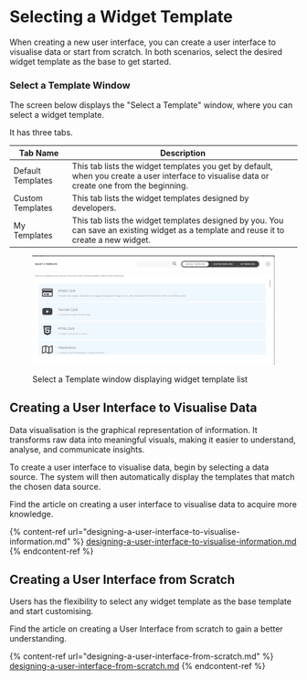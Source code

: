 # Selecting a Widget Template

When creating a new user interface, you can create a user interface to visualise data or start from scratch. In both scenarios, select the desired widget template as the base to get started.

### Select a Template Window

The screen below displays the "Select a Template" window, where you can select a widget template.

It has three tabs.

| Tab Name          | Description                                                                                                                                  |
| ----------------- | -------------------------------------------------------------------------------------------------------------------------------------------- |
| Default Templates | This tab lists the widget templates you get by default, when you create a user interface to visualise data or create one from the beginning. |
| Custom Templates  | This tab lists the widget templates designed by developers.                                                                                  |
| My Templates      | This tab lists the widget templates designed by you. You can save an existing widget as a template and reuse it to create a new widget.      |



<figure><img src="../../.gitbook/assets/image.png" alt=""><figcaption><p>Select a Template window displaying widget template list</p></figcaption></figure>

## Creating a User Interface to Visualise Data

Data visualisation is the graphical representation of information. It transforms raw data into meaningful visuals, making it easier to understand, analyse, and communicate insights.&#x20;

To create a user interface to visualise data, begin by selecting a data source. The system will then automatically display the templates that match the chosen data source.

Find the article on creating a user interface to visualise data to acquire more knowledge.

{% content-ref url="designing-a-user-interface-to-visualise-information.md" %}
[designing-a-user-interface-to-visualise-information.md](designing-a-user-interface-to-visualise-information.md)
{% endcontent-ref %}



## Creating a User Interface from Scratch

&#x20;Users has the flexibility to select any widget template as the base template and start customising.

Find the article on creating a User Interface from scratch to gain a better understanding.

{% content-ref url="designing-a-user-interface-from-scratch.md" %}
[designing-a-user-interface-from-scratch.md](designing-a-user-interface-from-scratch.md)
{% endcontent-ref %}

